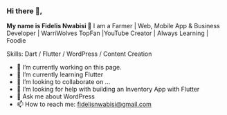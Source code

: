 ### Hi there 👋, 

**My name is Fidelis Nwabisi 👋**  I am a Farmer | Web, Mobile App & Business Developer | WarriWolves TopFan |YouTube Creator | Always Learning | Foodie

Skills: Dart / Flutter / WordPress / Content Creation

- 🔭 I’m currently working on this page. 
- 🌱 I’m currently learning Flutter
- 👯 I’m looking to collaborate on ...
- 🤔 I’m looking for help with building an Inventory App with Flutter
- 💬 Ask me about WordPress
- 📫 How to reach me: fidelisnwabisi@gmail.com
